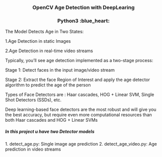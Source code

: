 <h3 align="center">OpenCV Age Detection with DeepLearing</h3>
<h3 align="center">Python3 :blue_heart:</h3>

<p>The Model Detects Age in Two States:</p>
<p>1.Age Detection in static Images</p>
<p>2.Age Detection in real-time video streams</p>

<p></p>

<p>Typically, you’ll see age detection implemented as a two-stage process:</p>
    <p>Stage 1: Detect faces in the input image/video stream</p>
    <p>Stage 2: Extract the face Region of Interest and apply the age detector algorithm to predict the age of the person</p>

Types of Face Detectors are : 
Haar cascades, HOG + Linear SVM, Single Shot Detectors (SSDs), etc.

<p>Deep learning-based face detectors are the most robust and will give you the best accuracy, but require even more computational resources than both Haar cascades and HOG + Linear SVMs</p>

<h5>In this project u have two Detector models</h5>
<p>
1. detect_age.py: Single image age prediction
2. detect_age_video.py: Age prediction in video streams
</p>